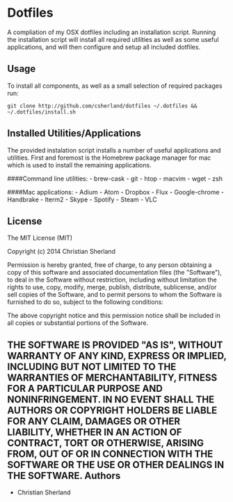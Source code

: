 Dotfiles
========
A compliation of my OSX dotfiles including an installation script. Running the
installation script will install all required utilities as well as some useful
applications, and will then configure and setup all included dotfiles.

Usage
-----
To install all components, as well as a small selection of required packages run:

    git clone http://github.com/csherland/dotfiles ~/.dotfiles && ~/.dotfiles/install.sh

Installed Utilities/Applications
--------------------------------
The provided instalation script installs a number of useful applications and
utilities. First and foremost is the Homebrew package manager for mac which is
used to install the remaining applications.

####Command line utilities:
    - brew-cask
    - git
    - htop
    - macvim
    - wget
    - zsh

####Mac applications:
    - Adium
    - Atom
    - Dropbox
    - Flux
    - Google-chrome
    - Handbrake
    - Iterm2
    - Skype
    - Spotify
    - Steam
    - VLC

License
-------
The MIT License (MIT)

Copyright (c) 2014 Christian Sherland

Permission is hereby granted, free of charge, to any person obtaining a copy of
this software and associated documentation files (the "Software"), to deal in
the Software without restriction, including without limitation the rights to
use, copy, modify, merge, publish, distribute, sublicense, and/or sell copies of
the Software, and to permit persons to whom the Software is furnished to do so,
subject to the following conditions:

The above copyright notice and this permission notice shall be included in all
copies or substantial portions of the Software.

THE SOFTWARE IS PROVIDED "AS IS", WITHOUT WARRANTY OF ANY KIND, EXPRESS OR
IMPLIED, INCLUDING BUT NOT LIMITED TO THE WARRANTIES OF MERCHANTABILITY, FITNESS
FOR A PARTICULAR PURPOSE AND NONINFRINGEMENT. IN NO EVENT SHALL THE AUTHORS OR
COPYRIGHT HOLDERS BE LIABLE FOR ANY CLAIM, DAMAGES OR OTHER LIABILITY, WHETHER
IN AN ACTION OF CONTRACT, TORT OR OTHERWISE, ARISING FROM, OUT OF OR IN
CONNECTION WITH THE SOFTWARE OR THE USE OR OTHER DEALINGS IN THE SOFTWARE.
Authors
-------
- Christian Sherland
